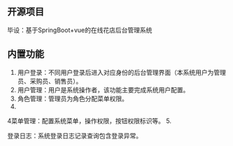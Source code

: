 ## 开源项目
毕设：基于SpringBoot+vue的在线花店后台管理系统
## 内置功能
1. 用户登录：不同用户登录后进入对应身份的后台管理界面（本系统用户为管理员、采购员、销售员）。
2. 用户管理：用户是系统操作者，该功能主要完成系统用户配置。
3. 角色管理：管理员为角色分配菜单权限。
4. 
4菜单管理：配置系统菜单，操作权限，按钮权限标识等。
5. 


登录日志：系统登录日志记录查询包含登录异常。

